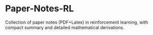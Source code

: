 # Paper-Notes-RL
Collection of paper notes (PDF+Latex) in reinforcement learning, with compact summary and detailed mathematical derivations.
